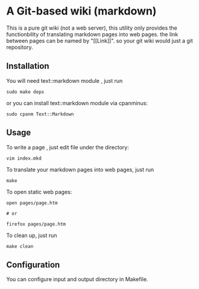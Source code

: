 
# A Git-based wiki (markdown)

This is a pure git wiki (not a web server), this utility only provides the functionbility
of translating markdown pages into web pages. the link between pages can be
named by "[[Link]]". so your git wiki would just a git repository.

## Installation

You will need text::markdown module , just run 

    sudo make deps

or you can install text::markdown module via cpanminus:

    sudo cpanm Text::Markdown

## Usage

To write a page , just edit file under the directory:

    vim index.mkd

To translate your markdown pages into web pages, just run 

    make 

To open static web pages:

    open pages/page.htm

    # or
    
    firefox pages/page.htm

To clean up, just run

    make clean

## Configuration

You can configure input and output directory in Makefile.

